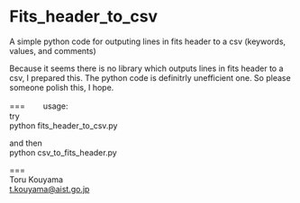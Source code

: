 # Fits_header_to_csv
A simple python code for outputing lines in fits header to a csv (keywords, values, and comments)

Because it seems there is no library which outputs lines in fits header to a csv, I prepared this.
The python code is definitrly unefficient one.
So please someone polish this, I hope.

===　　
usage:  
try  
python fits_header_to_csv.py  

and then  
python csv_to_fits_header.py  

===  
Toru Kouyama  
t.kouyama@aist.go.jp

